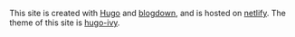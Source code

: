 This site is created with [Hugo](https://gohugo.io)  and [blogdown](https://bookdown.org/yihui/blogdown/), and is hosted on [netlify](https://app.netlify.com). The theme of this site is [hugo-ivy](https://ivy.yihui.name).
